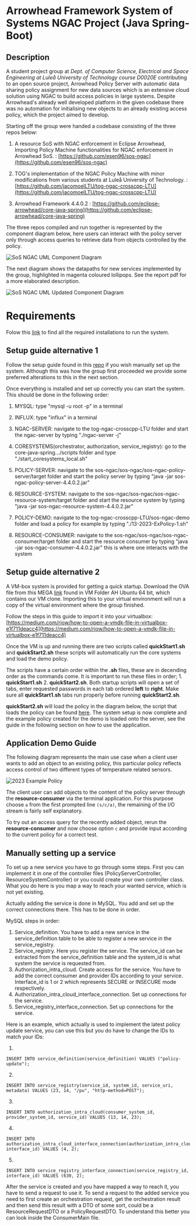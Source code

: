 # Arrowhead Framework System of Systems NGAC Project (Java Spring-Boot)

## Description
A student project group at *Dept. of Computer Science, Electrical and Space Engineering at Luleå University of Technology course D0020E* contributing to an open source project, Arrowhead Policy Server with automatic data sharing policy assignment for new data sources which is an extensive cloud solution using NGAC to build access policies in large systems. Despite Arrowhead's already well developed platform in the given codebase there was no automation for initialising new objects to an already existing access policy, which the project aimed to develop.

Starting off the group were handed a codebase consisting of the three repos below:

1) A resource SoS with NGAC enforcement in Eclipse Arrowhead, Importing Policy Machine functionalities for NGAC enforcement in Arrowhead SoS. : [https://github.com/esen96/sos-ngac](https://github.com/esen96/sos-ngac) 


2) TOG's implementation of the NGAC Policy Machine with minor modifications from various students at Luleå University of Technology. : [https://github.com/jacomoelLTU/tog-ngac-crosscpp-LTU](https://github.com/jacomoelLTU/tog-ngac-crosscpp-LTU)


3) Arrowhead Framework 4.4.0.2 : [https://github.com/eclipse-arrowhead/core-java-spring](https://github.com/eclipse-arrowhead/core-java-spring)

The three repos compiled and run together is represented by the component diagram below, here users can interact with the policy server only through access queries to retrieve data from objects controlled by the policy.

![SoS NGAC UML Component Diagram](doc/Component1.png?raw=true "SoS NGAC UML Component Diagram")

The next diagram shows the datapaths for new services implemented by the group, highlighted in magenta coloured lollipops. See the report pdf for a more elaborated description.

![SoS NGAC UML Updated Component Diagram](doc/UpdatedComponentDiagram.png?raw=true "SoS NGAC UML Updated Component Diagram")

# Requirements

Folow this [link](https://github.com/esen96/sos-ngac#requirements) to find all the required installations to run the system.

## Setup guide alternative 1

Follow the setup guide found in this [repo](https://github.com/esen96/sos-ngac) if you wish manually set up the system. Although this was how the group first proceeded we provide some preferred alterations to this in the next section.

Once everything is installed and set up correctly you can start the system. This should be done in the following order:

1) MYSQL: type "mysql -u root -p" in a terminal

2) INFLUX: type "influx" in a terminal

3) NGAC-SERVER: navigate to the tog-ngac-crosscpp-LTU folder and start the ngac-server by typing "./ngac-server -j"

4) CORESYSTEMS(orchestrator, authorization, service_registry): go to the core-java-spring.../scripts folder and type "./start_coresystems_local.sh" 

5) POLICY-SERVER: navigate to the sos-ngac/sos-ngac/sos-ngac-policy-server/target folder and start the policy server by typing "java -jar sos-ngac-policy-server-4.4.0.2.jar"

6) RESOURCE-SYSTEM: navigate to the sos-ngac/sos-ngac/sos-ngac-resource-system/target folder and start the resource system by typing "java -jar sos-ngac-resource-system-4.4.0.2.jar"

7) POLICY-DEMO: navigate to the tog-ngac-crosscpp-LTU/sos-ngac-demo folder and load a policy for example by typing "./13-2023-ExPolicy-1.sh"

8) RESOURCE-CONSUMER: navigate to the sos-ngac/sos-ngac/sos-ngac-consumer/target folder and start the resource consumer by typing "java -jar sos-ngac-consumer-4.4.0.2.jar" this is where one interacts with the system

## Setup guide alternative 2
A VM-box system is provided for getting a quick startup. Download the OVA file from this MEGA [link](https://mega.nz/folder/wS5ngDRY#PsuiCnkOwguQBoJImDKA_g) found in VM Folder AH Ubuntu 64 bit, which contains our VM clone. Importing this to your virtual environment will run a copy of the virtual environment where the group finished.

Follow the steps in this guide to import it into your virtualbox: [https://medium.com/riow/how-to-open-a-vmdk-file-in-virtualbox-e1f711deacc4](https://medium.com/riow/how-to-open-a-vmdk-file-in-virtualbox-e1f711deacc4)

Once the VM is up and running there are two scripts called **quickStart1.sh** and **quickStart2.sh** these scripts will automatically run the core systems and load the demo policy.

The scripts have a certain order within the **.sh** files, these are in decending order as the commands come. It is important to run these files in order; 1. **quickStart1.sh** 2. **quickStart2.sh**. Both startup scripts will open a set of tabs, enter requested passwords in each tab ordered **left** to **right**. Make sure all **quickStart1.sh** tabs run properly before running **quickStart2.sh**.

**quickStart2.sh** will load the policy in the diagram below, the script that loads the policy can be found [here](https://github.com/jacomoelLTU/tog-ngac-crosscpp-LTU/blob/master/sos-ngac-demo/13-2023-ExPolicy-1.sh). The system setup is now complete and the example policy created for the demo is loaded onto the server, see the guide in the following section on how to use the application.

## Application Demo Guide

The following diagram represents the main use case when a client user wants to add an object to an existing policy, this particular policy reflects access control of two different types of temperature related sensors.

![2023 Example Policy](doc/PolicyExample.png?raw=true "2023 Example Policy")

The client user can add objects to the content of the policy server through the **resource-consumer** via the terminal application. For this purpose choose ```a``` from the first prompted line ```(s/c/a)```, the remaining of the I/O stream is fairly self explanatory.

To try out an access query for the recently added object, rerun the **resource-consumer** and now choose option ```c``` and provide input according to the current policy for a correct test. 

## Manually setting up a service

To set up a new service you have to go through some steps.
First you can implement it in one of the controller files (PolicyServerController, ResourceSystemController) or you could create your own controller class. What you do here is you map a way to reach your wanted service, which is not yet existing.

Actually adding the service is done in MySQL. You add and set up the correct connections there. This has to be done in order. 

MySQL steps in order:
1) Service_definition. You have to add a new service in the service_definition table to be able to register a new service in the service_registry.
2) Service_registry. Here you register the service. The service_id can be extracted from the service_definition table and the system_id is what system the service is requested from.
3) Authorization_intra_cloud. Create access for the service. You have to add the correct consumer and provider IDs according to your service. Interface_id is 1 or 2 which represents SECURE or INSECURE mode respectively.
4) Authorization_intra_cloud_interface_connection. Set up connections for the service.
5) Service_registry_interface_connection. Set up connections for the service.

Here is an example, which actually is used to implement the latest policy update service, you can use this but you do have to change the IDs to match your IDs:

1)
```
INSERT INTO service_definition(service_definition) VALUES ("policy-update");
```
2)
```
INSERT INTO service_registry(service_id, system_id, service_uri, metadata) VALUES (23, 14, "/pu", "http-method=POST");
```
3)
```
INSERT INTO authorization_intra_cloud(consumer_system_id, provider_system_id, service_id) VALUES (13, 14, 23);
```
4)
```
INSERT INTO authorization_intra_cloud_interface_connection(authorization_intra_cloud_id, interface_id) VALUES (4, 2);
```
5)
```
INSERT INTO service_registry_interface_connection(service_registry_id, interface_id) VALUES (630, 2);
```


After the service is created and you have mapped a way to reach it, you have to send a request to use it.
To send a request to the added service you need to first create an orchestration request, get the orchestration result and then send this result with a DTO of some sort, could be a ResourceRequestDTO or a PolicyRequestDTO. To understand this better you can look inside the ConsumerMain file. 


